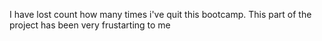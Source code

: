 I have lost count how many times i've quit this bootcamp. This part of the project has been very frustarting to me
